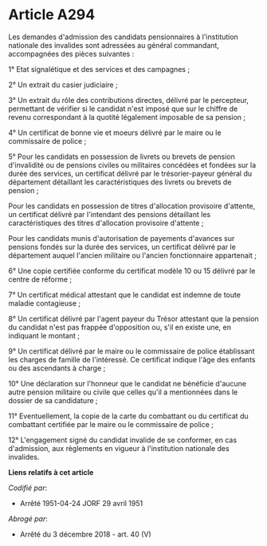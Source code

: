 # Article A294

Les demandes d'admission des candidats pensionnaires à l'institution nationale des invalides sont adressées au général
commandant, accompagnées des pièces suivantes :

1° Etat signalétique et des services et des campagnes ;

2° Un extrait du casier judiciaire ;

3° Un extrait du rôle des contributions directes, délivré par le percepteur, permettant de vérifier si le candidat n'est
imposé que sur le chiffre de revenu correspondant à la quotité légalement imposable de sa pension ;

4° Un certificat de bonne vie et moeurs délivré par le maire ou le commissaire de police ;

5° Pour les candidats en possession de livrets ou brevets de pension d'invalidité ou de pensions civiles ou militaires
concédées et fondées sur la durée des services, un certificat délivré par le trésorier-payeur général du département
détaillant les caractéristiques des livrets ou brevets de pension ;

Pour les candidats en possession de titres d'allocation provisoire d'attente, un certificat délivré par l'intendant des
pensions détaillant les caractéristiques des titres d'allocation provisoire d'attente ;

Pour les candidats munis d'autorisation de payements d'avances sur pensions fondés sur la durée des services, un certificat
délivré par le département auquel l'ancien militaire ou l'ancien fonctionnaire appartenait ;

6° Une copie certifiée conforme du certificat modèle 10 ou 15 délivré par le centre de réforme ;

7° Un certificat médical attestant que le candidat est indemne de toute maladie contagieuse ;

8° Un certificat délivré par l'agent payeur du Trésor attestant que la pension du candidat n'est pas frappée d'opposition ou,
s'il en existe une, en indiquant le montant ;

9° Un certificat délivré par le maire ou le commissaire de police établissant les charges de famille de l'intéressé. Ce
certificat indique l'âge des enfants ou des ascendants à charge ;

10° Une déclaration sur l'honneur que le candidat ne bénéficie d'aucune autre pension militaire ou civile que celles qu'il a
mentionnées dans le dossier de sa candidature ;

11° Eventuellement, la copie de la carte du combattant ou du certificat du combattant certifiée par le maire ou le
commissaire de police ;

12° L'engagement signé du candidat invalide de se conformer, en cas d'admission, aux règlements en vigueur à l'institution
nationale des invalides.

**Liens relatifs à cet article**

_Codifié par_:

  - Arrêté 1951-04-24 JORF 29 avril 1951

_Abrogé par_:

  - Arrêté du 3 décembre 2018 - art. 40 (V)
